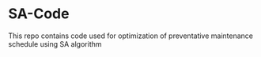# SA-Code
This repo contains code used for optimization of preventative maintenance schedule using SA algorithm
